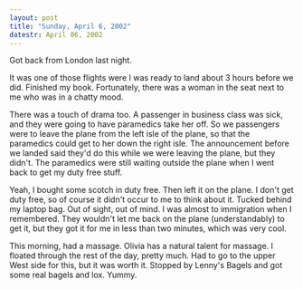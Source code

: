 ```yaml
---
layout: post
title: "Sunday, April 6, 2002"
datestr: April 06, 2002
---
```


Got back from London last night.

It was one of those flights were I was ready to land about 3 hours before we
did. Finished my book. Fortunately, there was a woman in the seat next to me
who was in a chatty mood. 

There was a touch of drama too. A passenger in business class was sick, and
they were going to have paramedics take her off. So we passengers were to leave
the plane from the left isle of the plane, so that the paramedics could get
to her down the right isle. The announcement before we landed said they'd do
this while we were leaving the plane, but they didn't. The paramedics were still
waiting outside the plane when I went back to get my duty free stuff.

Yeah, I bought some scotch in duty free. Then left it on the plane. I don't
get duty free, so of course it didn't occur to me to think about it. Tucked
behind my laptop bag. Out of sight, out of mind. I was almost to immigration
when I remembered. They wouldn't let me back on the plane (understandably) to
get it, but they got it for me in less than two minutes, which was very cool.

This morning, had a massage. Olivia has a natural talent for massage. I floated
through the rest of the day, pretty much. Had to go to the upper West side for
this, but it was worth it. Stopped by Lenny's Bagels and got some real bagels
and lox. Yummy.

